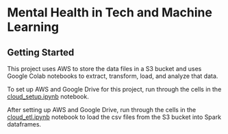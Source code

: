 # Mental Health in Tech and Machine Learning

## Getting Started

This project uses AWS to store the data files in a S3 bucket and uses Google Colab notebooks to extract, transform, load, and analyze that data.

To set up AWS and Google Drive for this project, run through the cells in the [cloud_setup.ipynb](./cloud_setup.ipynb) notebook.

After setting up AWS and Google Drive, run through the cells in the [cloud_etl.ipynb](./cloud_etl.ipynb) notebook to load the csv files from the S3 bucket into Spark dataframes.
